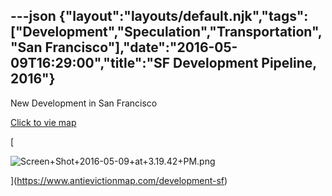 ---json
{"layout":"layouts/default.njk","tags":["Development","Speculation","Transportation","San Francisco"],"date":"2016-05-09T16:29:00","title":"SF Development Pipeline, 2016"}
---

New Development in San Francisco

[Click to vie map](https://www.antievictionmap.com/development-sf)

[

![Screen+Shot+2016-05-09+at+3.19.42+PM.png](https://images.squarespace-cdn.com/content/v1/52b7d7a6e4b0b3e376ac8ea2/1514136515170-UAYT2ABXSPITAPM4JY9R/ke17ZwdGBToddI8pDm48kLqFIUOZvN-zmCYqob-qpAkUqsxRUqqbr1mOJYKfIPR7LoDQ9mXPOjoJoqy81S2I8N_N4V1vUb5AoIIIbLZhVYxCRW4BPu10St3TBAUQYVKcxcUhGQrUIFc7MGBBoM3WrDzY2yZwqXveQYpqehAG5uwjpVTdLES7voHLxL3YAknA/Screen%2BShot%2B2016-05-09%2Bat%2B3.19.42%2BPM.png)

](https://www.antievictionmap.com/development-sf)